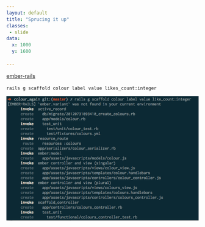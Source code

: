 ```yaml
---
layout: default
title: "Sprucing it up"
classes:
 - slide
data:
  x: 1000
  y: 1600

---
```

[ember-rails](http://github.com/ember/ember-rails)

`rails g scaffold colour label value likes_count:integer`

<img src="/generate.png">